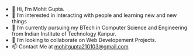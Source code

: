 - 👋 Hi, I’m Mohit Gupta.
- 👀 I’m interested in interacting with people and learning new and new things
- 🌱 I’m currently pursuing my BTech in Computer Science and Engineering from Indian Institute of Technology Kanpur.
- 💞️ I’m looking to collaborate on Web Developement Projects.
- 📫 Contact Me at mohitgupta210103@gmail.com

<!---
mohitg20/mohitg20 is a ✨ special ✨ repository because its `README.md` (this file) appears on your GitHub profile.
You can click the Preview link to take a look at your changes.
--->
